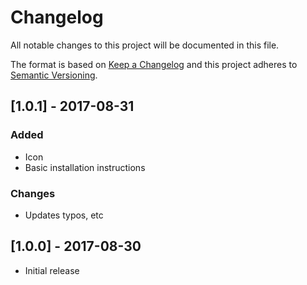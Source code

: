 # Changelog
All notable changes to this project will be documented in this file.

The format is based on [Keep a Changelog](http://keepachangelog.com/en/1.0.0/)
and this project adheres to [Semantic Versioning](http://semver.org/spec/v2.0.0.html).

## [1.0.1] - 2017-08-31
### Added
- Icon
- Basic installation instructions

### Changes
- Updates typos, etc

## [1.0.0] - 2017-08-30
- Initial release

